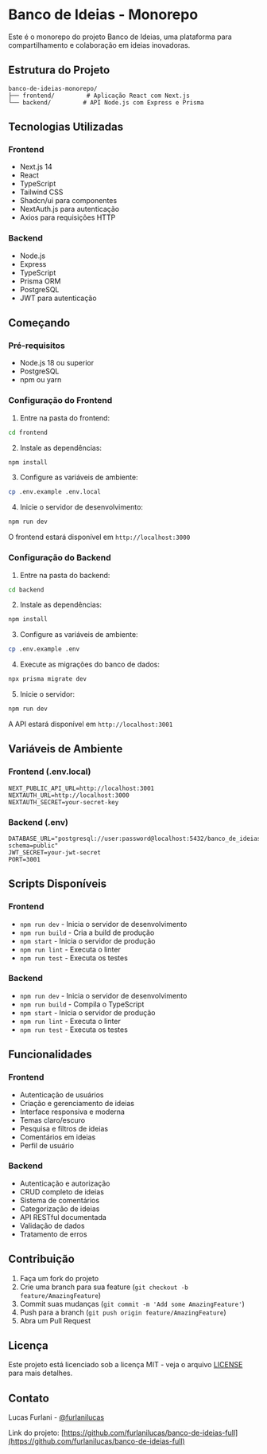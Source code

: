 # Banco de Ideias - Monorepo

Este é o monorepo do projeto Banco de Ideias, uma plataforma para compartilhamento e colaboração em ideias inovadoras.

## Estrutura do Projeto

```
banco-de-ideias-monorepo/
├── frontend/         # Aplicação React com Next.js
└── backend/         # API Node.js com Express e Prisma
```

## Tecnologias Utilizadas

### Frontend
- Next.js 14
- React
- TypeScript
- Tailwind CSS
- Shadcn/ui para componentes
- NextAuth.js para autenticação
- Axios para requisições HTTP

### Backend
- Node.js
- Express
- TypeScript
- Prisma ORM
- PostgreSQL
- JWT para autenticação

## Começando

### Pré-requisitos
- Node.js 18 ou superior
- PostgreSQL
- npm ou yarn

### Configuração do Frontend

1. Entre na pasta do frontend:
```bash
cd frontend
```

2. Instale as dependências:
```bash
npm install
```

3. Configure as variáveis de ambiente:
```bash
cp .env.example .env.local
```

4. Inicie o servidor de desenvolvimento:
```bash
npm run dev
```

O frontend estará disponível em `http://localhost:3000`

### Configuração do Backend

1. Entre na pasta do backend:
```bash
cd backend
```

2. Instale as dependências:
```bash
npm install
```

3. Configure as variáveis de ambiente:
```bash
cp .env.example .env
```

4. Execute as migrações do banco de dados:
```bash
npx prisma migrate dev
```

5. Inicie o servidor:
```bash
npm run dev
```

A API estará disponível em `http://localhost:3001`

## Variáveis de Ambiente

### Frontend (.env.local)
```
NEXT_PUBLIC_API_URL=http://localhost:3001
NEXTAUTH_URL=http://localhost:3000
NEXTAUTH_SECRET=your-secret-key
```

### Backend (.env)
```
DATABASE_URL="postgresql://user:password@localhost:5432/banco_de_ideias?schema=public"
JWT_SECRET=your-jwt-secret
PORT=3001
```

## Scripts Disponíveis

### Frontend
- `npm run dev` - Inicia o servidor de desenvolvimento
- `npm run build` - Cria a build de produção
- `npm start` - Inicia o servidor de produção
- `npm run lint` - Executa o linter
- `npm run test` - Executa os testes

### Backend
- `npm run dev` - Inicia o servidor de desenvolvimento
- `npm run build` - Compila o TypeScript
- `npm start` - Inicia o servidor de produção
- `npm run lint` - Executa o linter
- `npm run test` - Executa os testes

## Funcionalidades

### Frontend
- Autenticação de usuários
- Criação e gerenciamento de ideias
- Interface responsiva e moderna
- Temas claro/escuro
- Pesquisa e filtros de ideias
- Comentários em ideias
- Perfil de usuário

### Backend
- Autenticação e autorização
- CRUD completo de ideias
- Sistema de comentários
- Categorização de ideias
- API RESTful documentada
- Validação de dados
- Tratamento de erros

## Contribuição

1. Faça um fork do projeto
2. Crie uma branch para sua feature (`git checkout -b feature/AmazingFeature`)
3. Commit suas mudanças (`git commit -m 'Add some AmazingFeature'`)
4. Push para a branch (`git push origin feature/AmazingFeature`)
5. Abra um Pull Request

## Licença

Este projeto está licenciado sob a licença MIT - veja o arquivo [LICENSE](LICENSE) para mais detalhes.

## Contato

Lucas Furlani - [@furlanilucas](https://github.com/furlanilucas)

Link do projeto: [https://github.com/furlanilucas/banco-de-ideias-full](https://github.com/furlanilucas/banco-de-ideias-full) 
